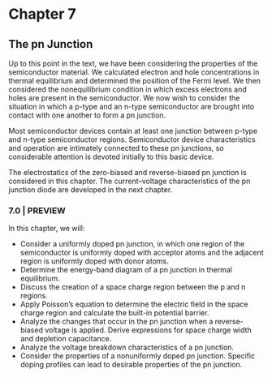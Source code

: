 # Chapter 7

## The pn Junction

Up to this point in the text, we have been considering the properties of the semiconductor material. We calculated electron and hole concentrations in thermal equilibrium and determined the position of the Fermi level. We then considered the nonequilibrium condition in which excess electrons and holes are present in the semiconductor. We now wish to consider the situation in which a p-type and an n-type semiconductor are brought into contact with one another to form a pn junction.

Most semiconductor devices contain at least one junction between p-type and n-type semiconductor regions. Semiconductor device characteristics and operation are intimately connected to these pn junctions, so considerable attention is devoted initially to this basic device.

The electrostatics of the zero-biased and reverse-biased pn junction is considered in this chapter. The current–voltage characteristics of the pn junction diode are developed in the next chapter.

### 7.0 | PREVIEW

In this chapter, we will:

- Consider a uniformly doped pn junction, in which one region of the semiconductor is uniformly doped with acceptor atoms and the adjacent region is uniformly doped with donor atoms.
- Determine the energy-band diagram of a pn junction in thermal equilibrium.
- Discuss the creation of a space charge region between the p and n regions.
- Apply Poisson’s equation to determine the electric field in the space charge region and calculate the built-in potential barrier.
- Analyze the changes that occur in the pn junction when a reverse-biased voltage is applied. Derive expressions for space charge width and depletion capacitance.
- Analyze the voltage breakdown characteristics of a pn junction.
- Consider the properties of a nonuniformly doped pn junction. Specific doping profiles can lead to desirable properties of the pn junction.